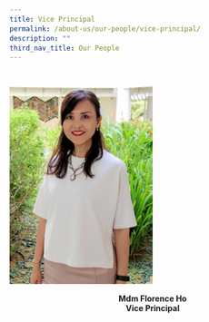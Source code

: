 ```yaml
---
title: Vice Principal
permalink: /about-us/our-people/vice-principal/
description: ""
third_nav_title: Our People
---
```

<img src="/images/Mdm%20Florence%20Ho_cropped_optimisedforweb.jpg" alt="Mdm Florence Ho" style="width:50%;">

<b><center>Mdm Florence Ho<br>
Vice Principal<center></b>